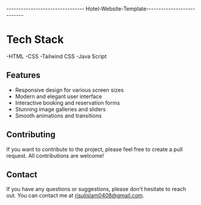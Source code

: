 -------------------------------- Hotel-Website-Template---------------------------

# Tech Stack
-HTML
-CSS
-Tailwind CSS
-Java Script

## Features

- Responsive design for various screen sizes
- Modern and elegant user interface
- Interactive booking and reservation forms
- Stunning image galleries and sliders
- Smooth animations and transitions

## Contributing

If you want to contribute to the project, please feel free to create a pull request. All contributions are welcome!

## Contact

If you have any questions or suggestions, please don't hesitate to reach out. You can contact me at risulislam0408@gmail.com.
